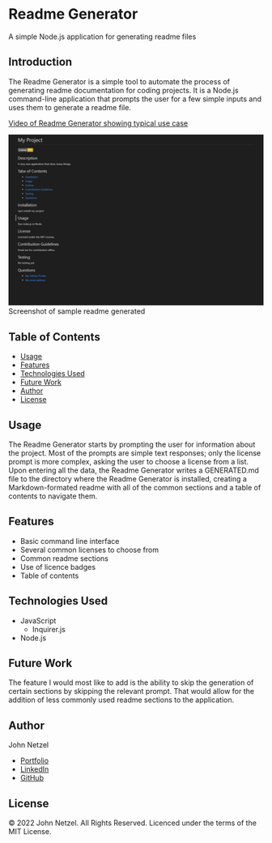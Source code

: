 # Readme Generator
A simple Node.js application for generating readme files


## Introduction
The Readme Generator is a simple tool to automate the process of generating readme documentation for coding projects. It is a Node.js command-line application that prompts the user for a few simple inputs and uses them to generate a readme file.

[Video of Readme Generator showing typical use case](https://drive.google.com/file/d/18vTiRutUYDf4jzqsnBkh5FgCN4CBUXQ6/view)

![Screenshot of sample readme generated](https://github.com/CommieDog/readme-generator/blob/main/assets/images/readme/sample-readme-screenshot.jpg)
Screenshot of sample readme generated


## Table of Contents

* [Usage](#usage)
* [Features](#features)
* [Technologies Used](#technologies-used)
* [Future Work](#future-work)
* [Author](#author)
* [License](#license)


## Usage

The Readme Generator starts by prompting the user for information about the project. Most of the prompts are simple text responses; only the license prompt is more complex, asking the user to choose a license from a list. Upon entering all the data, the Readme Generator writes a GENERATED.md file to the directory where the Readme Generator is installed, creating a Markdown-formated readme with all of the common sections and a table of contents to navigate them.


## Features

* Basic command line interface
* Several common licenses to choose from
* Common readme sections
* Use of licence badges
* Table of contents


## Technologies Used

* JavaScript
  * Inquirer.js
* Node.js


## Future Work

The feature I would most like to add is the ability to skip the generation of certain sections by skipping the relevant prompt. That would allow for the addition of less commonly used readme sections to the application.


## Author

John Netzel
* [Portfolio](https://commiedog.github.io/my-portfolio/)
* [LinkedIn](https://www.linkedin.com/in/john-netzel-481112129/)
* [GitHub](https://github.com/CommieDog)

## License
&copy; 2022 John Netzel. All Rights Reserved. Licenced under the terms of the MIT License.

